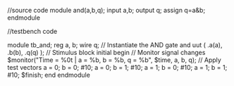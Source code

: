 //source code
module and(a,b,q);
input a,b;
output q;
assign q=a&b;
endmodule

//testbench code 

module tb_and;
  reg a, b;
  wire q;
  // Instantiate the AND gate
  and uut (
    .a(a),
    .b(b),
    .q(q)
  );
  // Stimulus block
  initial begin
    // Monitor signal changes
    $monitor("Time = %0t | a = %b, b = %b, q = %b", $time, a, b, q);
    // Apply test vectors
    a = 0; b = 0; #10;
    a = 0; b = 1; #10;
    a = 1; b = 0; #10;
    a = 1; b = 1; #10;
    $finish;
  end
endmodule
